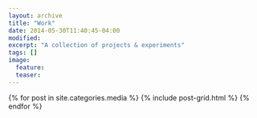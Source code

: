```yaml
---
layout: archive
title: "Work"
date: 2014-05-30T11:40:45-04:00
modified:
excerpt: "A collection of projects & experiments"
tags: []
image:
  feature: 
  teaser: 
---
```


<div class="tiles">
{% for post in site.categories.media %}
  {% include post-grid.html %}
{% endfor %}
</div><!-- /.tiles -->
